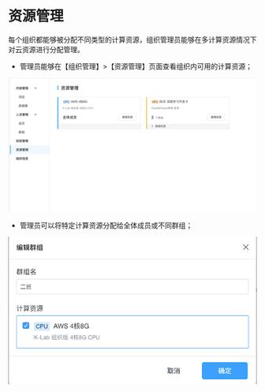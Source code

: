 # 资源管理

每个组织都能够被分配不同类型的计算资源，组织管理员能够在多计算资源情况下对云资源进行分配管理。

* 管理员能够在【组织管理】>【资源管理】页面查看组织内可用的计算资源；

![image description](/image/组织版资源选择.png)

* 管理员可以将特定计算资源分配给全体成员或不同群组；

![image description](/image/分配资源.png)
